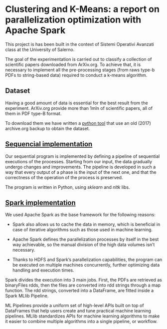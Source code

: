 # **Clustering and K-Means: a report on parallelization optimization with Apache Spark**

This project is has been built in the context of Sistemi Operativi Avanzati class at the University of Salerno.

The goal of the experimentation is carried out to classify a collection of scientific papers downloaded from ArXiv.org. To achieve that, it is necessary to implement all the pre-processing stages (from raws type-b PDFs to string-based data) required to conduct a k-means algorithm.

## Dataset

Having a good amount of data is essential for the best result from the experiment.
ArXiv.org provide more than 1mln of scientific papers, all of them in PDF type-B format.

To download them we have written a [python tool](https://github.com/co5m0/Arxiv-pdf-downloader) that use an old (2017) archive.org backup to obtain the dataset.

## [Sequencial implementation](SequentialK-MeansPy/app.py)

Our sequential program is implemented by defining a pipeline of sequential executions of the processes. Starting from our input, the data gradually undergo changes and improvements. The pipeline is developed in such a way that every output of a phase is the input of the next one, and that the correctness of the operation of the process is preserved.

The program is written in Python, using _sklearn_ and _nltk_ libs.

## [Spark implementation](SparkK-MeansScala/src/main/scala/it/unisa/soa/App.scala)

We used Apache Spark as the base framework for the following reasons:

- Spark also allows us to cache the data in memory, which is beneficial in case of iterative algorithms such as those used in machine learning.

- Apache Spark defines the parallelization processes by itself in the best way achievable, so the manual division of the high data volumes isn’t necessary.

- Thanks to HDFS and Spark’s parallelization capabilities, the program can be executed on multiple machines concurrently, further optimizing data handling and execution times.

Spark divides the execution into 3 main jobs. First, the PDFs are retrieved as binaryFiles rdds, then the files are converted into rdd strings through a map function. The rdd strings, converted into a DataFrame, are fitted inside a Spark MLlib Pipeline.

ML Pipelines provide a uniform set of high-level APIs built on top of DataFrames that help users create and tune practical machine learning pipelines. MLlib standardizes APIs for machine learning algorithms to make it easier to combine multiple algorithms into a single pipeline, or workflow.
